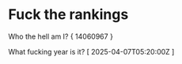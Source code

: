 # Fuck the rankings

Who the hell am I?
{ 14060967 }

What fucking year is it?
[ 2025-04-07T05:20:00Z ]
